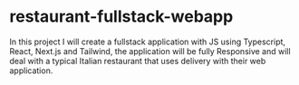 # restaurant-fullstack-webapp
In this project I will create a fullstack application with JS using Typescript, React, Next.js and Tailwind, the application will be fully Responsive and will deal with a typical Italian restaurant that uses delivery with their web application.
